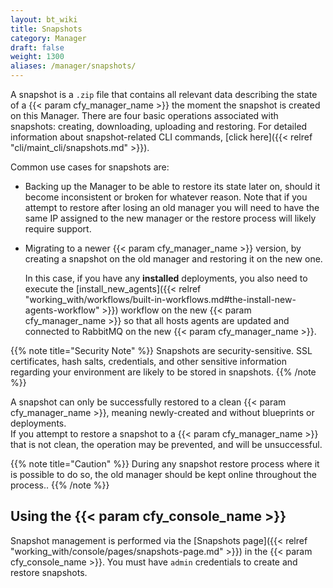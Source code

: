 ```yaml
---
layout: bt_wiki
title: Snapshots
category: Manager
draft: false
weight: 1300
aliases: /manager/snapshots/
---
```


A snapshot is a `.zip` file that contains all relevant data describing the state of a {{< param cfy_manager_name >}} the moment the snapshot is created on this Manager. There are four basic operations associated with snapshots: creating, downloading, uploading and restoring. For detailed information about snapshot-related CLI commands, [click here]({{< relref "cli/maint_cli/snapshots.md" >}}).

Common use cases for snapshots are:

* Backing up the Manager to be able to restore its state later on, should it become inconsistent or broken for whatever reason. Note that if you attempt to restore after losing an old manager you will need to have the same IP assigned to the new manager or the restore process will likely require support.
* Migrating to a newer {{< param cfy_manager_name >}} version, by creating a snapshot on the old manager and restoring it on the new one.

  In this case, if you have any **installed** deployments, you also need to execute the [install_new_agents]({{< relref "working_with/workflows/built-in-workflows.md#the-install-new-agents-workflow" >}}) workflow on the new {{< param cfy_manager_name >}} so that all hosts agents are updated and connected to RabbitMQ on the new {{< param cfy_manager_name >}}.

{{% note title="Security Note" %}}
Snapshots are security-sensitive. SSL certificates, hash salts, credentials, and other sensitive information regarding your environment are likely to be stored in snapshots.
{{% /note %}}

A snapshot can only be successfully restored to a clean {{< param cfy_manager_name >}}, meaning newly-created and without blueprints or deployments.<br>
If you attempt to restore a snapshot to a {{< param cfy_manager_name >}} that is not clean, the operation may be prevented, and will be unsuccessful.

{{% note title="Caution" %}}
During any snapshot restore process where it is possible to do so, the old manager should be kept online throughout the process..
{{% /note %}}


## Using the {{< param cfy_console_name >}}

Snapshot management is performed via the [Snapshots page]({{< relref "working_with/console/pages/snapshots-page.md" >}}) in the {{< param cfy_console_name >}}. You must have `admin` credentials to create and restore snapshots.

